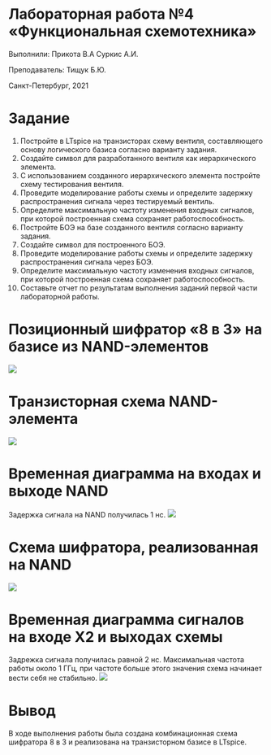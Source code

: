 # Лабораторная работа №4 &laquo;Функциональная схемотехника&raquo;

Выполнили: Прикота В.А Суркис А.И.

Преподаватель: Тищук Б.Ю.

Санкт-Петербург, 2021

Задание
=======

1. Постройте в LTspice на транзисторах схему вентиля, составляющего основу логического базиса согласно варианту задания.
2. Создайте символ для разработанного вентиля как иерархического элемента.
3. С использованием созданного иерархического элемента постройте схему тестирования вентиля.
4. Проведите моделирование работы схемы и определите задержку распространения сигнала через тестируемый вентиль.
5. Определите максимальную частоту изменения входных сигналов, при которой
построенная схема сохраняет работоспособность.
6. Постройте БОЭ на базе созданного вентиля согласно варианту задания.
7. Создайте символ для построенного БОЭ.
8. Проведите моделирование работы схемы и определите задержку распространения сигнала через БОЭ.
9. Определите максимальную частоту изменения входных сигналов, при которой
построенная схема сохраняет работоспособность.
10. Составьте отчет по результатам выполнения заданий первой части лабораторной работы.



Позиционный шифратор «8 в 3» на базисе из NAND-элементов
=======

![](https://i.imgur.com/eW4RyQl.png)

Транзисторная схема NAND-элемента
===================

![](https://i.imgur.com/8MfH3EN.jpg)

Временная диаграмма на входах и выходе NAND
===================
Задержка сигнала на NAND получилась 1 нс.
![](https://sun9-14.userapi.com/impg/pfwFXX7gwFb9EXytNs320QVtY4XR7FSld6Hn-A/zbz04XoE5Fo.jpg?size=985x939&quality=96&sign=107b2755c0759515d619619c2c361a71&type=album)

Схема шифратора, реализованная на NAND
===================
![](https://i.imgur.com/fuxjINe.jpg)

Временная диаграмма сигналов на входе X2 и выходах схемы
====================================
Задрежка сигнала получилась равной 2 нс. Максимальная частота работы около 1 ГГц, при частоте больше этого значения схема начинает вести себя не стабильно.
![](https://i.imgur.com/m10WWeI.jpg)

Вывод
=====

В ходе выполнения работы была создана комбинационная схема шифратора 8 в 3 и реализована на транзисторном базисе в LTspice.
